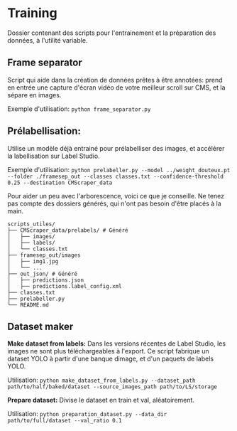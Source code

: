 # Training

Dossier contenant des scripts pour l'entrainement et la préparation des données, à l'utilité variable.

## Frame separator

Script qui aide dans la création de données prêtes à être annotées: prend en entrée une capture d'écran vidéo de votre meilleur scroll sur CMS, et la sépare en images.

Exemple d'utilisation: `python frame_separator.py `

## Prélabellisation:
Utilise un modèle déjà entrainé pour prélabelliser des images, et accélérer la labellisation sur Label Studio.

Exemple d'utilisation: `python prelabeller.py --model ../weight_douteux.pt --folder ./framesep_out --classes classes.txt --confidence-threshold 0.25 --destination CMScraper_data`

Pour aider un peu avec l'arborescence, voici ce que je conseille. Ne tenez pas compte des dossiers générés, qui n'ont pas besoin d'être placés à la main.
```
scripts_utiles/
├── CMScraper_data/prelabels/ # Généré
│   ├── images/
│   ├── labels/
│   └── classes.txt
├── framesep_out/images
│   ├── img1.jpg
│   └── ...
├── out_json/ # Généré
│   ├── predictions.json
│   ├── predictions.label_config.xml
├── classes.txt
├── prelabeller.py
└── README.md
```

## Dataset maker

**Make dataset from labels:** Dans les versions récentes de Label Studio, les images ne sont plus téléchargeables à l'export. Ce script fabrique un dataset YOLO à partir d'une banque dimage, et d'un paquets de labels YOLO.

Utilisation: `python make_dataset_from_labels.py --dataset_path path/to/half/baked/dataset --source_images_path path/to/LS/storage`


**Prepare dataset:** Divise le dataset en train et val, aléatoirement.

Utilisation: `python preparation_dataset.py --data_dir path/to/full/dataset --val_ratio 0.1`